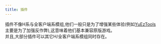 ```yaml
---
title: 插件
---
```


插件不像H系与全客户端系模组,他们一般只是为了增强某些体验(例如[YuEzTools](./YuEzTools)主要是为了加强反作弊),这意味着他们基本兼容原版游戏。<br>
并且,大部分插件可以其它H/全客户端系模组同时存在。